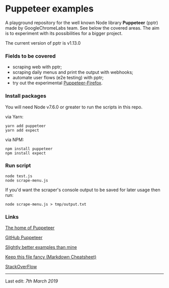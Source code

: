 # Puppeteer examples

A playground repository for the well known Node library **Puppeteer** (pptr) made by GoogleChromeLabs team. See below the covered areas. The aim is to experiment with its possibilities for a bigger project.

The current version of pptr is v1.13.0

### Fields to be covered
- scraping web with pptr;
- scraping daily menus and print the output with webhooks;
- automate user flows (e2e testing) with pptr;
- try out the experimental [Puppeteer-Firefox](https://aslushnikov.github.io/ispuppeteerfirefoxready/).

### Install packages

You will need Node v7.6.0 or greater to run the scripts in this repo.

via Yarn:
```shell_session
yarn add puppeteer
yarn add expect
```

via NPM:

```shell_session
npm install puppeteer
npm install expect
```

### Run script

```shell_session
node test.js
node scrape-menu.js
```

If you'd want the scraper's console output to be saved for later usage then run:

```shell_session
node scrape-menu.js > tmp/output.txt
```

### Links

[The home of Puppeteer](https://pptr.dev)

[GitHub Puppeteer](https://github.com/GoogleChrome/puppeteer)

[Slightly better examples than mine](https://github.com/GoogleChromeLabs/puppeteer-examples)

[Keep this file fancy (Markdown Cheatsheet)](https://help.github.com/en/articles/basic-writing-and-formatting-syntax)

[StackOverFlow](https://stackoverflow.com/questions/tagged/puppeteer)

---

Last edit: *7th March 2019*
